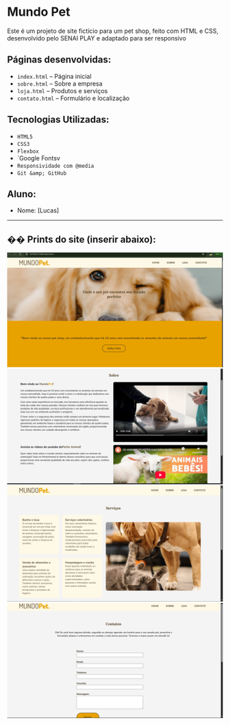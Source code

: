 #  Mundo Pet

Este é um projeto de site fictício para um pet shop, feito com HTML e CSS,
desenvolvido pelo SENAI PLAY e adaptado para ser responsivo

##  Páginas desenvolvidas:
- `index.html` – Página inicial
- `sobre.html` – Sobre a empresa
- `loja.html` – Produtos e serviços
- `contato.html` – Formulário e localização

##  Tecnologias Utilizadas:
- `HTML5`
- `CSS3`
- `Flexbox`
- `Google Fontsv
- `Responsividade com @media`
- `Git &amp; GitHub`

##  Aluno:
- Nome: [Lucas]

---

## ��️ Prints do site (inserir abaixo):
![Print da página inicial](media/img/print-home.png)
![Print da loja](media/img/print-sobre.png)
![Print da loja](media/img/print-loja.png)
![Print da loja](media/img/print-contato.png)
